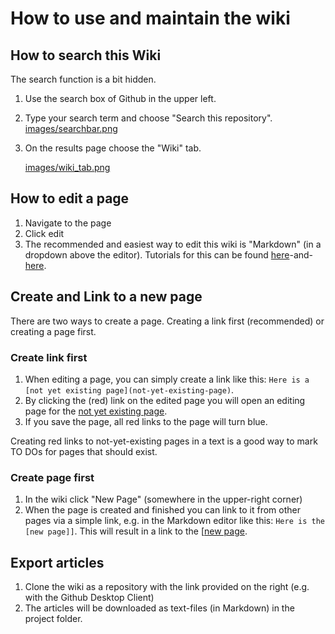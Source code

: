 # How to use and maintain the wiki

## How to search this Wiki

The search function is a bit hidden.

1.  Use the search box of Github in the upper left.
2.  Type your search term and choose "Search this repository".
    [images/searchbar.png](images/searchbar.png)
3.  On the results page choose the "Wiki" tab.
    
    [images/wiki_tab.png](images/wiki_tab.png)



## How to edit a page

1. Navigate to the page
2. Click edit
3. The recommended and easiest way to edit this wiki is "Markdown" (in a dropdown above the editor). Tutorials for this can be found [here](https://help.github.com/en/articles/about-writing-and-formatting-on-github)-and-[here](https://guides.github.com/features/mastering-markdown/).

## Create and Link to a new page

There are two ways to create a page. Creating a link first (recommended) or creating a page first.

### Create link first

1. When editing a page, you can simply create a link like this: `Here is a [not yet existing page](not-yet-existing-page)`.
2. By clicking the (red) link on the edited page you will open an editing page for the [not yet existing page](not-yet-existing-page).
3. If you save the page, all red links to the page will turn blue.

Creating red links to not-yet-existing pages in a text is a good way to mark TO DOs for pages that should exist.

### Create page first

1. In the wiki click "New Page" (somewhere in the upper-right corner)
2. When the page is created and finished you can link to it from other pages via a simple link, e.g. in the Markdown editor like this: `Here is the [new page]]`. This will result in a link to the [[new page](new-page]]`.-This-will-result-in-a-link-to-the-[[new-page).

## Export articles

1. Clone the wiki as a repository with the link provided on the right (e.g. with the Github Desktop Client)
2. The articles will be downloaded as text-files (in Markdown) in the project folder.

